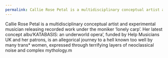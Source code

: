 ```yaml
---
permalink: Callie Rose Petal is a multidisciplinary conceptual artist and experimental…
---
```

Callie Rose Petal is a multidisciplinary conceptual artist and experimental musician releasing recorded work under the moniker ‘lonely carp’. Her latest concept albu‘KATABASIS: an underworld opera’, funded by Help Musicians UK and her patrons, is an allegorical journey to a hell known too well by many trans* women, expressed through terrifying layers of neoclassical noise and complex mythology.m